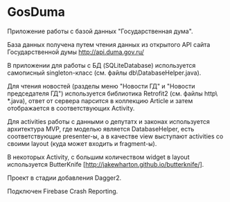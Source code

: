 # GosDuma

Приложение работы с базой данных "Государственная дума".

База данных получена путем чтения данных из открытого API сайта Государственной думы http://api.duma.gov.ru/

В приложении для работы с БД (SQLiteDatabase) используется самописный singleton-класс (см. файлы db\DatabaseHelper.java).

Для чтения новостей (разделы меню "Новости ГД" и "Новости председателя ГД") используется библиотика Retrofit2 (см. файлы http\ *.java), ответ от сервера парсится в коллекцию Article и затем отображается в соответствующих Activity. 

Для activities работы с данными о депутатх и законах используется архитектура MVP, где моделью является DatabaseHelper, есть соответствующие presenter-ы, а в качестве view выступают activities со своими layout (куда может входить и fragment-ы).

В некоторых Activity, с большим количеством widget в layout используется ButterKnife [http://jakewharton.github.io/butterknife/].

Проект в стадии добавления Dagger2.

Подключен Firebase Crash Reporting.
